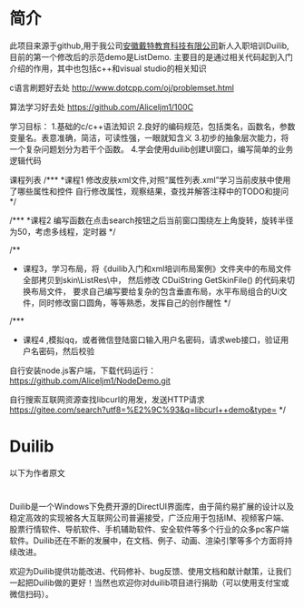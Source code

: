 # 简介
此项目来源于github,用于我公司[安徽戴特教育科技有限公司](http://www.datedu.cn/)新人入职培训Duilib, 目前的第一个修改后的示范demo是ListDemo.
主要目的是通过相关代码起到入门介绍的作用，其中也包括c++和visual studio的相关知识

c语言刷题好去处
http://www.dotcpp.com/oj/problemset.html

算法学习好去处
https://github.com/Aliceljm1/100C

学习目标：
1.基础的c/c++语法知识
2.良好的编码规范，包括类名，函数名，参数变量名。表意准确，简洁，可读性强，一眼就知含义
3.初步的抽象层次能力，将一个复杂问题划分为若干个函数。
4.学会使用duilib创建UI窗口，编写简单的业务逻辑代码


课程列表
/***
*课程1 修改皮肤xml文件,对照“属性列表.xml”学习当前皮肤中使用了哪些属性和控件
自行修改属性，观察结果，查找并解答注释中的TODO和提问
*/


/***
*课程2 编写函数在点击search按钮之后当前窗口围绕左上角旋转，旋转半径为50，考虑多线程，定时器
*/


/**
* 课程3，学习布局，将《duilib入门和xml培训布局案例》文件夹中的布局文件全部拷贝到skin\\ListRes\\中，
然后修改 	CDuiString GetSkinFile() 的代码来切换布局文件，
要求自己编写要给复杂的包含垂直布局，水平布局组合的Ui文件，同时修改窗口圆角，等等熟悉，发挥自己的创作醒性
*/

/***
* 课程4 ,模拟qq，或者微信登陆窗口输入用户名密码，请求web接口，验证用户名密码，然后校验

自行安装node.js客户端，下载代码运行：
https://github.com/Aliceljm1/NodeDemo.git

自行搜索互联网资源查找libcurl的用发，发送HTTP请求
https://gitee.com/search?utf8=%E2%9C%93&q=libcurl++demo&type=
*/

# Duilib
以下为作者原文
# 
Duilib是一个Windows下免费开源的DirectUI界面库，由于简约易扩展的设计以及稳定高效的实现被各大互联网公司普遍接受，广泛应用于包括IM、视频客户端、股票行情软件、导航软件、手机辅助软件、安全软件等多个行业的众多pc客户端软件。Duilib还在不断的发展中，在文档、例子、动画、渲染引擎等多个方面将持续改进。

欢迎为Duilib提供功能改进、代码修补、bug反馈、使用文档和献计献策，让我们一起把Duilib做的更好！当然也欢迎你对duilib项目进行捐助（可以使用支付宝或微信扫码）。



